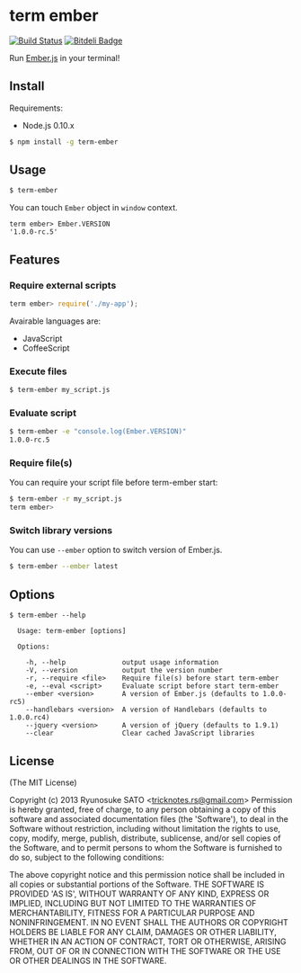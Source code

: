 # term ember

[![Build Status](https://travis-ci.org/tricknotes/term-ember.png?branch=master)](https://travis-ci.org/tricknotes/term-ember)
[![Bitdeli Badge](https://d2weczhvl823v0.cloudfront.net/tricknotes/term-ember/trend.png)](https://bitdeli.com/free "Bitdeli Badge")

Run [Ember.js][] in your terminal!

[Ember.js]: http://emberjs.com/

## Install

Requirements:
* Node.js 0.10.x

``` sh
$ npm install -g term-ember
```

## Usage

``` sh
$ term-ember
```

You can touch `Ember` object in `window` context.

```
term ember> Ember.VERSION
'1.0.0-rc.5'
```

## Features

### Require external scripts

``` javascript
term ember> require('./my-app');
```

Avairable languages are:
* JavaScript
* CoffeeScript

### Execute files

``` sh
$ term-ember my_script.js
```

### Evaluate script

``` sh
$ term-ember -e "console.log(Ember.VERSION)"
1.0.0-rc.5
```

### Require file(s)

You can require your script file before term-ember start:

``` sh
$ term-ember -r my_script.js
term ember>
```

### Switch library versions

You can use `--ember` option to switch version of Ember.js.

``` sh
$ term-ember --ember latest
```

## Options

```
$ term-ember --help

  Usage: term-ember [options]

  Options:

    -h, --help              output usage information
    -V, --version           output the version number
    -r, --require <file>    Require file(s) before start term-ember
    -e, --eval <script>     Evaluate script before start term-ember
    --ember <version>       A version of Ember.js (defaults to 1.0.0-rc5)
    --handlebars <version>  A version of Handlebars (defaults to 1.0.0.rc4)
    --jquery <version>      A version of jQuery (defaults to 1.9.1)
    --clear                 Clear cached JavaScript libraries
```

## License

(The MIT License)

Copyright (c) 2013 Ryunosuke SATO &lt;tricknotes.rs@gmail.com&gt;
Permission is hereby granted, free of charge, to any person obtaining a copy of this software and associated documentation files (the 'Software'), to deal in the Software without restriction, including without limitation the rights to use, copy, modify, merge, publish, distribute, sublicense, and/or sell copies of the Software, and to permit persons to whom the Software is furnished to do so, subject to the following conditions:

The above copyright notice and this permission notice shall be included in all copies or substantial portions of the Software.
THE SOFTWARE IS PROVIDED 'AS IS', WITHOUT WARRANTY OF ANY KIND, EXPRESS OR IMPLIED, INCLUDING BUT NOT LIMITED TO THE WARRANTIES OF MERCHANTABILITY, FITNESS FOR A PARTICULAR PURPOSE AND NONINFRINGEMENT. IN NO EVENT SHALL THE AUTHORS OR COPYRIGHT HOLDERS BE LIABLE FOR ANY CLAIM, DAMAGES OR OTHER LIABILITY, WHETHER IN AN ACTION OF CONTRACT, TORT OR OTHERWISE, ARISING FROM, OUT OF OR IN CONNECTION WITH THE SOFTWARE OR THE USE OR OTHER DEALINGS IN THE SOFTWARE.
